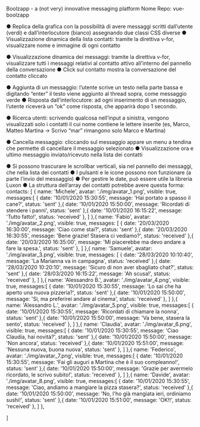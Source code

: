 Boolzapp - a (not very) innovative messaging platform
Nome Repo: vue-boolzapp 
<!-- Milestone 1 -->
● Replica della grafica con la possibilità di avere messaggi scritti dall’utente (verdi) e dall’interlocutore (bianco) assegnando due classi CSS diverse
● Visualizzazione dinamica della lista contatti: tramite la direttiva v-for, visualizzare nome e immagine di ogni contatto
<!-- Milestone 2 -->
● Visualizzazione dinamica dei messaggi: tramite la direttiva v-for, visualizzare tutti i messaggi relativi al contatto attivo all’interno del pannello della conversazione
● Click sul contatto mostra la conversazione del contatto cliccato
<!-- Milestone 3 -->
● Aggiunta di un messaggio: l’utente scrive un testo nella parte bassa e digitando “enter” il testo viene aggiunto al thread sopra, come messaggio verde
● Risposta dall’interlocutore: ad ogni inserimento di un messaggio, l’utente riceverà un “ok” come risposta, che apparirà dopo 1 secondo.
<!-- Milestone 4 -->
● Ricerca utenti: scrivendo qualcosa nell’input a sinistra, vengono visualizzati solo i contatti il cui nome contiene le lettere inserite (es, Marco, Matteo Martina -> Scrivo “mar” rimangono solo Marco e Martina)
<!-- Milestone 5 - opzionale -->
● Cancella messaggio: cliccando sul messaggio appare un menu a tendina che permette di cancellare il messaggio selezionato
● Visualizzazione ora e ultimo messaggio inviato/ricevuto nella lista dei contatti
<!-- Consigli utili: -->
● Si possono trascurare le scrollbar verticali, sia nel pannello dei messaggi, che nella lista dei contatti
● I pulsanti e le icone possono non funzionare (a parte l’invio del messaggio)
● Per gestire le date, può essere utile la libreria Luxon
● La struttura dell’array dei contatti potrebbe avere questa forma:
contacts: [
    {
        name: 'Michele',
        avatar: './img/avatar_1.png',
        visible: true,
        messages:[
            {
                date: '10/01/2020 15:30:55',
                message: 'Hai portato a spasso il cane?',
                status: 'sent'
            },{
                date: '10/01/2020 15:50:00',
                message: 'Ricordati di stendere i panni',
                status: 'sent'
            },{
                date: '10/01/2020 16:15:22',
                message: 'Tutto fatto!',
                status: 'received'
            },
        ]
    },{
        name: 'Fabio',
        avatar: './img/avatar_2.png',
        visible: true,
        messages: [
            {
                date: '20/03/2020 16:30:00',
                message: 'Ciao come stai?',
                status: 'sent'
            },{
                date: '20/03/2020 16:30:55',
                message: 'Bene grazie! Stasera ci vediamo?',
                status: 'received'
            },{
                date: '20/03/2020 16:35:00',
                message: 'Mi piacerebbe ma devo andare a fare la spesa.',
                status: 'sent'
            },
        ]
    },{
        name: 'Samuele',
        avatar: './img/avatar_3.png',
        visible: true,
        messages: [
            {
                date: '28/03/2020 10:10:40',
                message: 'La Marianna va in campagna',
                status: 'received'
            },{
                date: '28/03/2020 10:20:10',
                message: 'Sicuro di non aver sbagliato chat?',
                status: 'sent'
            },{
                date: '28/03/2020 16:15:22',
                message: 'Ah scusa!',
                status: 'received'
            },
        ]
    },{
        name: 'Alessandro B.',
        avatar: './img/avatar_4.png',
        visible: true,
        messages:[
            {
                date: '10/01/2020 15:30:55',
                message: 'Lo sai che ha aperto una nuova pizzeria?',
                status: 'sent'
            },{
                date: '10/01/2020 15:50:00',
                message: 'Si, ma preferirei andare al cinema',
                status: 'received'
            },
        ]
    },{
        name: 'Alessandro L.',
        avatar: './img/avatar_5.png',
        visible: true,
        messages:[
            {
                date: '10/01/2020 15:30:55',
                message: 'Ricordati di chiamare la nonna',
                status: 'sent'
            },{
                date: '10/01/2020 15:50:00',
                message: 'Va bene, stasera la sento',
                status: 'received'
            },
        ]
    },{
        name: 'Claudia',
        avatar: './img/avatar_6.png',
        visible: true,
        messages:[
            {
                date: '10/01/2020 15:30:55',
                message: 'Ciao Claudia, hai novità?',
                status: 'sent'
            },{
                date: '10/01/2020 15:50:00',
                message: 'Non ancora',
                status: 'received'
            },{
                date: '10/01/2020 15:51:00',
                message: 'Nessuna nuova, buona nuova',
                status: 'sent'
            },
        ]
    },{
        name: 'Federico',
        avatar: './img/avatar_7.png',
        visible: true,
        messages:[
            {
                date: '10/01/2020 15:30:55',
                message: 'Fai gli auguri a Martina che è il suo compleanno!',
                status: 'sent'
            },{
                date: '10/01/2020 15:50:00',
                message: 'Grazie per avermelo ricordato, le scrivo subito!',
                status: 'received'
            },
        ]
    },{
        name: 'Davide',
        avatar: './img/avatar_8.png',
        visible: true,
        messages:[
            {
                date: '10/01/2020 15:30:55',
                message: 'Ciao, andiamo a mangiare la pizza stasera?',
                status: 'received'
            },{
                date: '10/01/2020 15:50:00',
                message: 'No, l\'ho già mangiata ieri, ordiniamo sushi!',
                status: 'sent'
            },{
                date: '10/01/2020 15:51:00',
                message: 'OK!!',
                status: 'received'
            },
        ]
    },

]

